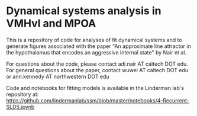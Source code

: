 # Dynamical systems analysis in VMHvl and MPOA

This is a repository of code for analyses of fit dynamical systems and to generate figures associated with the paper "An approximate line attractor in the hypothalamus that encodes an aggressive internal state" by Nair et al.

For questions about the code, please contact adi.nair AT caltech DOT edu.
For general questions about the paper, contact wuwei AT caltech DOT edu or ann.kennedy AT northwestern DOT edu

Code and notebooks for fitting models is available in the Linderman lab's repository at: https://github.com/lindermanlab/ssm/blob/master/notebooks/4-Recurrent-SLDS.ipynb
